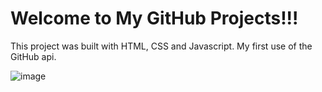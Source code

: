 # **Welcome to My GitHub Projects!!!**

This project was built with HTML, CSS and Javascript. My first use of the GitHub api.

![image](https://github.com/GuilhermeEduardo23/My_Repository_GitHub/assets/88467676/c40c0f3e-b2fa-41cb-8a99-9d5a81ba5c11)
